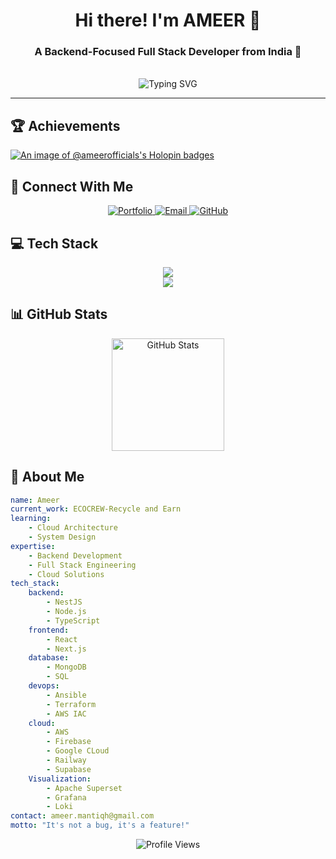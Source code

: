 <div align="center">
    <h1>Hi there! I'm AMEER 💓</h1>
    <h3>A Backend-Focused Full Stack Developer from India 🚀</h3>
    <br>
    <img src="https://readme-typing-svg.herokuapp.com?font=Fira+Code&pause=1000&color=2196F3&center=true&width=435&lines=Backend+Developer;Full+Stack+Developer;Cloud+Architecture+Enthusiast" alt="Typing SVG" />
</div>

---

## 🏆 Achievements
[![An image of @ameerofficials's Holopin badges](https://holopin.me/ameerofficials)](https://holopin.io/@ameerofficials)

## 🤝 Connect With Me
<div align="center">
    <a href="https://a-ameerofficials-projects.vercel.app/" target="_blank">
        <img src="https://img.shields.io/badge/Portfolio-%23000000.svg?style=for-the-badge&logo=firefox&logoColor=FF7139" alt="Portfolio"/>
    </a>
    <a href="mailto:ameerusmanmakandar@gmail.com">
        <img src="https://img.shields.io/badge/Gmail-%23EA4335.svg?style=for-the-badge&logo=gmail&logoColor=white" alt="Email"/>
    </a>
    <a href="https://github.com/Ameer-officials" target="_blank">
        <img src="https://img.shields.io/badge/GitHub-%23181717.svg?style=for-the-badge&logo=github&logoColor=white" alt="GitHub"/>
    </a>
</div>

## 💻 Tech Stack
<div align="center">
    <img src="https://skillicons.dev/icons?i=react,nextjs,nestjs,typescript,nodejs,mongodb,docker" />
    <br/>
    <img src="https://skillicons.dev/icons?i=aws,gcp,firebase,kubernetes,jenkins,ansible,terraform" />
</div>

## 📊 GitHub Stats
<div align="center">
    <img src="https://github-readme-stats.vercel.app/api?username=Ameer-officials&show_icons=true&theme=tokyonight&hide_border=true&count_private=true" alt="GitHub Stats" height="180"/>
</div>

## 🎯 About Me

```yaml
name: Ameer
current_work: ECOCREW-Recycle and Earn
learning:
    - Cloud Architecture
    - System Design
expertise:
    - Backend Development
    - Full Stack Engineering
    - Cloud Solutions
tech_stack:
    backend:
        - NestJS
        - Node.js
        - TypeScript
    frontend:
        - React
        - Next.js
    database:
        - MongoDB
        - SQL
    devops:
        - Ansible
        - Terraform
        - AWS IAC
    cloud:
        - AWS
        - Firebase
        - Google CLoud
        - Railway
        - Supabase
    Visualization:
        - Apache Superset
        - Grafana
        - Loki
contact: ameer.mantiqh@gmail.com
motto: "It's not a bug, it's a feature!"
```

<div align="center">
    <img src="https://komarev.com/ghpvc/?username=Ameer-officials&style=for-the-badge&color=blue" alt="Profile Views"/>
</div>
